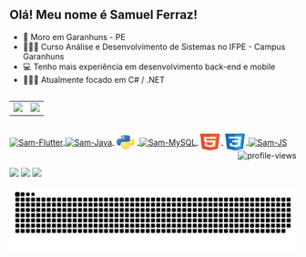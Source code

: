 ## Olá! Meu nome é Samuel Ferraz!

- 🏡 Moro em Garanhuns - PE
- 👩🏻‍🎓 Curso Análise e Desenvolvimento de Sistemas no IFPE - Campus Garanhuns
- 💻 Tenho mais experiência em desenvolvimento back-end e mobile
- 👩🏻‍💻 Atualmente focado em C# / .NET

##

<div>
<a href="https://github.com/ssferraz">
<table>
  <tr>
    <td align="center" style="padding=0;width=50%;">
      <img height="170em" src="https://github-readme-stats.vercel.app/api?username=ssferraz&show_icons=true&theme=algolia&include_all_commits=true&count_private=true"/>
    </td>
    <td align="center" style="padding=0;width=50%;">
    <img height="170em" src="https://github-readme-stats.vercel.app/api/top-langs/?username=ssferraz&layout=compact&langs_count=7&theme=algolia"/>
    </td>
  </tr>
</table>
</div>
<div style="display: inline_block"><br>
  <img align="center" alt="Sam-Flutter" height="30" width="40" src="https://cdn.jsdelivr.net/gh/devicons/devicon/icons/flutter/flutter-original.svg">
  <img align="center" alt="Sam-Java" height="30" width="40" src="https://cdn.jsdelivr.net/gh/devicons/devicon/icons/java/java-original-wordmark.svg">
  <img align="center" alt="Sam-Python" height="30" width="40" src="https://raw.githubusercontent.com/devicons/devicon/master/icons/python/python-original.svg">
  <img align="center" alt="Sam-MySQL" height="30" width="40" src="https://cdn.jsdelivr.net/gh/devicons/devicon/icons/mysql/mysql-original-wordmark.svg"">
  <img align="center" alt="Sam-HTML" height="30" width="40" src="https://raw.githubusercontent.com/devicons/devicon/master/icons/html5/html5-original.svg">
  <img align="center" alt="Sam-CSS" height="30" width="40" src="https://raw.githubusercontent.com/devicons/devicon/master/icons/css3/css3-original.svg">
  <!---<img align="center" alt="Rafa-Csharp" height="30" width="40" src="https://raw.githubusercontent.com/devicons/devicon/master/icons/csharp/csharp-original.svg">-->
  <img align="center" alt="Sam-JS" height="30" width="40" src="https://cdn.jsdelivr.net/gh/devicons/devicon/icons/javascript/javascript-original.svg">
  
</div>

<img align="right" alt="profile-views" src="https://gpvc.arturio.dev/ssferraz">

  ##
 
<div> 
  <a href="https://instagram.com/samuelsferraz" target="_blank"><img src="https://img.shields.io/badge/-Instagram-%23E4405F?style=for-the-badge&logo=instagram&logoColor=white" target="_blank"></a>
  <a href="https://www.linkedin.com/in/samuelsferraz/" target="_blank"><img src="https://img.shields.io/badge/-LinkedIn-%230077B5?style=for-the-badge&logo=linkedin&logoColor=white" target="_blank"></a> 
   <a href = "mailto:ssf@discente.ifpe.edu.br"><img src="https://img.shields.io/badge/-Gmail-%23333?style=for-the-badge&logo=gmail&logoColor=white" target="_blank"></a>
  
  ![Snake animation](https://github.com/ssferraz/ssferraz/blob/output/github-contribution-grid-snake.svg)
</div> 
